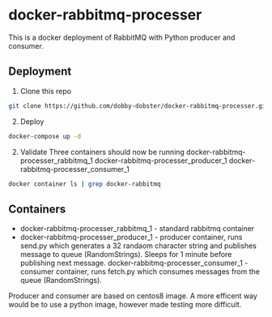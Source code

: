 # docker-rabbitmq-processer

This is a docker deployment of RabbitMQ with Python producer and consumer.

## Deployment

1. Clone this repo
```bash
git clone https://github.com/dobby-dobster/docker-rabbitmq-processer.git
```
2. Deploy
```bash
docker-compose up -d
```
2. Validate
Three containers should now be running
  docker-rabbitmq-processer_rabbitmq_1
  docker-rabbitmq-processer_producer_1
  docker-rabbitmq-processer_consumer_1
```bash
docker container ls | grep docker-rabbitmq
```

## Containers
- docker-rabbitmq-processer_rabbitmq_1 - standard rabbitmq container
- docker-rabbitmq-processer_producer_1 - producer container, runs send.py which generates a 32 randaom character string and publishes message to queue (RandomStrings). Sleeps for 1 minute before publishing next message.
docker-rabbitmq-processer_consumer_1 - consumer container, runs fetch.py which consumes messages from the queue (RandomStrings).

Producer and consumer are based on centos8 image. A more efficent way would be to use a python image, however made testing more difficult.

